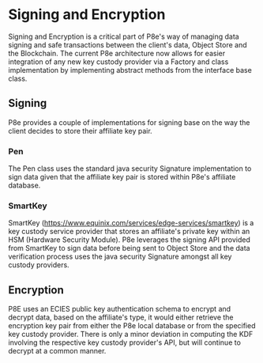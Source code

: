 # Signing and Encryption

Signing and Encryption is a critical part of P8e's way of managing data signing and safe transactions between the client's data, Object Store and the Blockchain. The current P8e architecture now allows for easier integration of any new key custody provider via a Factory and class implementation by implementing abstract methods from the interface base class.

## Signing

P8e provides a couple of implementations for signing base on the way the client decides to store their affiliate key pair. 

### Pen

The Pen class uses the standard java security Signature implementation to sign data given that the affiliate key pair is stored within P8e's affiliate database.


### SmartKey

SmartKey (https://www.equinix.com/services/edge-services/smartkey) is a key custody service provider that stores an affiliate's private key within an HSM (Hardware Security Module). P8e leverages the signing API provided from SmartKey to sign data before being sent to Object Store and the data verification process uses the java security Signature amongst all key custody providers.


## Encryption

P8E uses an ECIES public key authentication schema to encrypt and decrypt data, based on the affiliate's type, it would either retrieve the encryption key pair from either the P8e local database or from the specified key custody provider. There is only a minor deviation in computing the KDF involving the respective key custody provider's API, but will continue to decrypt at a common manner. 
